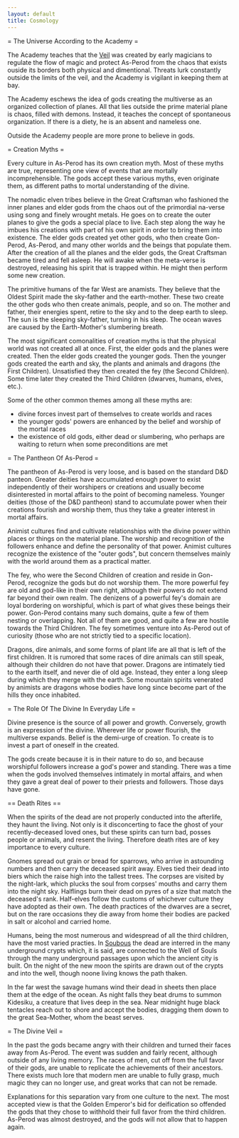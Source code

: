```yaml
---
layout: default
title: Cosmology
---
```


= The Universe According to the Academy =

The Academy teaches that the [Veil](Veil.html) was created by early magicians to regulate the flow of magic and protect As-Perod from the chaos that exists ouside its borders both physical and dimentional.  Threats lurk constantly outside the limits of the veil, and the Academy is vigilant in keeping them at bay.

The Academy eschews the idea of gods creating the multiverse as an organized collection of planes.  All that lies outside the prime material plane is chaos, filled with demons.  Instead, it teaches the concept of spontaneous organization.  If there is a diety, he is an absent and nameless one.  

Outside the Academy people are more prone to believe in gods.

= Creation Myths =

Every culture in As-Perod has its own creation myth.  Most of these myths are true, representing one view of events that are mortally incomprehensible.  The gods accept these various myths, even originate them, as different paths to mortal understanding of the divine.

The nomadic elven tribes believe in the Great Craftsman who fashioned the inner planes and elder gods from the chaos out of the primordial na-verse using song and finely wrought metals.  He goes on to create the outer planes to give the gods a special place to live.  Each step along the way he imbues his creations with part of his own spirit in order to bring them into existence.  The elder gods created yet other gods, who then create Gon-Perod, As-Perod, and many other worlds and the beings that populate them.  After the creation of all the planes and the elder gods, the Great Craftsman became tired and fell asleep.  He will awake when the meta-verse is destroyed, releasing his spirit that is trapped within.  He might then perform some new creation.

The primitive humans of the far West are anamists.  They believe that the Oldest Spirit made the sky-father and the earth-mother.  These two create the other gods who then create animals, people, and so on.  The mother and father, their energies spent, retire to the sky and to the deep earth to sleep.  The sun is the sleeping sky-father, turning in his sleep.  The ocean waves are caused by the Earth-Mother's slumbering breath.

The most significant comonalities of creation myths is that the physical world was not created all at once.  First, the elder gods and the planes were created.  Then the elder gods created the younger gods.  Then the younger gods created the earth and sky, the plants and animals and dragons (the First Children).  Unsatisfied they then created the fey (the Second Children).  Some time later they created the Third Children (dwarves, humans, elves, etc.).

Some of the other common themes among all these myths are:

* divine forces invest part of themselves to create worlds and races
* the younger gods' powers are enhanced by the belief and worship of the mortal races
* the existence of old gods, either dead or slumbering, who perhaps are waiting to return when some preconditions are met

= The Pantheon Of As-Perod =

The pantheon of As-Perod is very loose, and is based on the standard D&D panteon.  Greater deities have accumulated enough power to exist independently of their worshipers or creations and usually become disinterested in mortal affairs to the point of becoming nameless.  Younger deities (those of the D&D pantheon) stand to accumulate power when their creations fourish and worship them, thus they take a greater interest in mortal affairs.  

Animist cultures find and cultivate relationships with the divine power within places or things on the material plane.  The worship and recognition of the followers enhance and define the personality of that power.  Animist cultures recognize the existence of the "outer gods", but concern themselves mainly with the world around them as a practical matter.

The fey, who were the Second Children of creation and reside in Gon-Perod, recognize the gods but do not worship them.  The more powerful fey are old and god-like in their own right, although their powers do not extend far beyond their own realm.  The denizens of a powerful fey's domain are loyal bordering on worshipful, which is part of what gives these beings their power.  Gon-Perod contains many such domains, quite a few of them nesting or overlapping.  Not all of them are good, and quite a few are hostile towards the Third Children.  The fey sometimes venture into As-Perod out of curiosity (those who are not strictly tied to a specific location).

Dragons, dire animals, and some forms of plant life are all that is left of the first children.  It is rumored that some races of dire animals can still speak, although their children do not have that power.  Dragons are intimately tied to the earth itself, and never die of old age.  Instead, they enter a long sleep during which they merge with the earth.  Some mountain spirits venerated by animists are dragons whose bodies have long since become part of the hills they once inhabited.

= The Role Of The Divine In Everyday Life =

Divine presence is the source of all power and growth.  Conversely, growth is an expression of the divine.  Wherever life or power flourish, the multiverse expands.  Belief is the demi-urge of creation.  To create is to invest a part of oneself in the created. 

The gods create because it is in their nature to do so, and because worshipful followers increase a god's power and standing.  There was a time when the gods involved themselves intimately in mortal affairs, and when they gave a great deal of power to their priests and followers.  Those days have gone.

== Death Rites ==

When the spirits of the dead are not properly conducted into the afterlife, they haunt the living.  Not only is it disconcerting to face the ghost of your recently-deceased loved ones, but these spirits can turn bad, posses people or animals, and resent the living.  Therefore death rites are of key importance to every culture.  

Gnomes spread out grain or bread for sparrows, who arrive in astounding numbers and then carry the deceased spirit away.  Elves tied their dead into biers which the raise high into the tallest trees.  The corpses are visited by the night-lark, which plucks the soul from corpses' mouths and carry them into the night sky.  Halflings burn their dead on pyres of a size that match the deceased's rank.  Half-elves follow the customs of whichever culture they have adopted as their own.  The death practices of the dwarves are a secret, but on the rare occasions they die away from home their bodies are packed in salt or alcohol and carried home.

Humans, being the most numerous and widespread of all the third children, have the most varied practies.  In [Soubous](Soubous.html) the dead are interred in the many underground crypts which, it is said, are connected to the Well of Souls through the many underground passages upon which the ancient city is built.  On the night of the new moon the spirits are drawn out of the crypts and into the well, though noone living knows the path thaken.

In the far west the savage humans wind their dead in sheets then place them at the edge of the ocean.  As night falls they beat drums to summon Kidesiku, a creature that lives deep in the sea.  Near midnight huge black tentacles reach out to shore and accept the bodies, dragging them down to the great Sea-Mother, whom the beast serves.

= The Divine Veil =

In the past the gods became angry with their children and turned their faces away from As-Perod.  The event was sudden and fairly recent, although outside of any living memory.  The races of men, cut off from the full favor of their gods, are unable to replicate the achievements of their ancestors.  There exists much lore that modern men are unable to fully grasp, much magic they can no longer use, and great works that can not be remade.

Explanations for this separation vary from one culture to the next.  The most accepted view is that the Golden Emperor's bid for deification so offended the gods that they chose to withhold their full favor from the third children.  As-Perod was almost destroyed, and the gods will not allow that to happen again.

